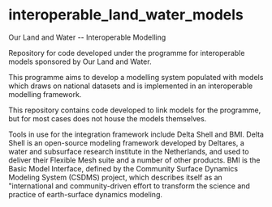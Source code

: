 # interoperable_land_water_models
Our Land and Water -- Interoperable Modelling

Repository for code developed under the programme for interoperable models sponsored by Our Land and Water.

This programme aims to develop a modelling system populated with models which draws on national datasets and is implemented in an interoperable modelling framework.

This repository contains code developed to link models for the programme, but for most cases does not house the models themselves. 

Tools in use for the integration framework include Delta Shell and BMI. Delta Shell is an open-source modeling framework developed by Deltares, a water and subsurface research institute in the Netherlands, and used to deliver their Flexible Mesh suite and a number of other products. BMI is the Basic Model Interface, defined by the Community Surface Dynamics Modeling System (CSDMS) project, which describes itself as an "international and community-driven effort to transform the science and practice of earth-surface dynamics modeling.
